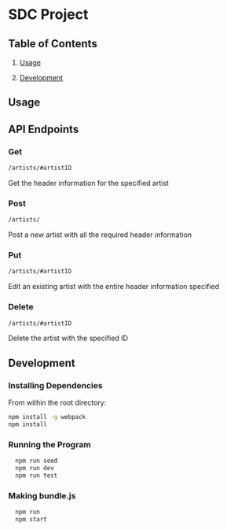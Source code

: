 # SDC Project

## Table of Contents

1. [Usage](#Usage)
<!-- 1. [Requirements](#requirements) -->
2. [Development](#development)

## Usage

## API Endpoints

### Get
```sh
/artists/#artistID
```
Get the header information for the specified artist
### Post
```sh
/artists/
```
Post a new artist with all the required header information 
### Put
```sh
/artists/#artistID
```
Edit an existing artist with the entire header information specified
### Delete
```sh
/artists/#artistID
```
Delete the artist with the specified ID
<!-- ## Requirements

An `nvmrc` file is included if using [nvm](https://github.com/creationix/nvm).

- Node 6.13.0
- etc -->

## Development

### Installing Dependencies

From within the root directory:

```sh
npm install -g webpack
npm install
```

### Running the Program

```sh
  npm run seed
  npm run dev
  npm run test
```

### Making bundle.js

```sh
  npm run 
  npm start
```




